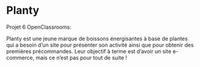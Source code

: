 # Planty
Projet 6 OpenClassrooms:

Planty est une jeune marque de boissons énergisantes à base de plantes qui a besoin d’un site pour présenter son activité ainsi que pour obtenir des premières précommandes. Leur objectif à terme est d’avoir un site e-commerce, mais ce n’est pas pour tout de suite !
